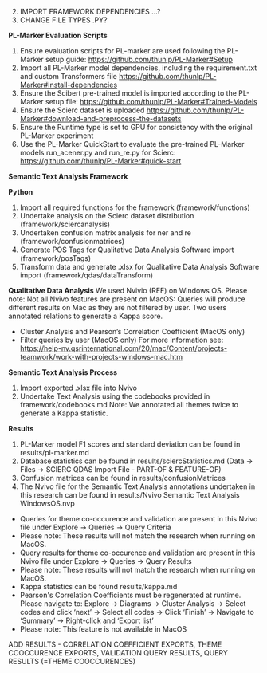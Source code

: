 2. IMPORT FRAMEWORK DEPENDENCIES ...?
3. CHANGE FILE TYPES .PY?


**PL-Marker Evaluation Scripts**
1. Ensure evaluation scripts for PL-marker are used following the PL-Marker setup guide: https://github.com/thunlp/PL-Marker#Setup
2. Import all PL-Marker model dependencies, including the requirement.txt and custom Transformers file https://github.com/thunlp/PL-Marker#Install-dependencies
3. Ensure the Scibert pre-trained model is imported according to the PL-Marker setup file: https://github.com/thunlp/PL-Marker#Trained-Models
4. Ensure the Scierc dataset is uploaded https://github.com/thunlp/PL-Marker#download-and-preprocess-the-datasets
5. Ensure the Runtime type is set to GPU for consistency with the original PL-Marker experiment
6. Use the PL-Marker QuickStart to evaluate the pre-trained PL-Marker models run_acener.py and  run_re.py for Scierc: https://github.com/thunlp/PL-Marker#quick-start

**Semantic Text Analysis Framework**

**Python**
1. Import all required functions for the framework (framework/functions)
2. Undertake analysis on the Scierc dataset distribution (framework/sciercanalysis)
3. Undertaken confusion matrix analysis for ner and re (framework/confusionmatrices)
4. Generate POS Tags for Qualitative Data Analysis Software import (framework/posTags)
5. Transform data and generate .xlsx for Qualitative Data Analysis Software import (framework/qdas/dataTransform)

**Qualitative Data Analysis**
We used Nvivio (REF) on Windows OS.
Please note: Not all Nvivo features are present on MacOS:
Queries will produce different results on Mac as they are not filtered by user.
Two users annotated relations to generate a Kappa score.
- Cluster Analysis and Pearson’s Correlation Coefficient (MacOS only)
- Filter queries by user (MacOS only)
For more information see: https://help-nv.qsrinternational.com/20/mac/Content/projects-teamwork/work-with-projects-windows-mac.htm

**Semantic Text Analysis Process**
1. Import exported .xlsx file into Nvivo
2. Undertake Text Analysis using the codebooks provided in framework/codebooks.md
Note: We annotated all themes twice to generate a Kappa statistic.

**Results**
1. PL-Marker model F1 scores and standard deviation can be found in results/pl-marker.md
2. Database statistics can be found in results/sciercStatistics.md (Data -> Files -> SCIERC QDAS Import File - PART-OF & FEATURE-OF)
3. Confusion matrices can be found in results/confusionMatrices
4. The Nvivo file for the Semantic Text Analysis annotations undertaken in this research can be found in results/Nvivo Semantic Text Analysis WindowsOS.nvp
- Queries for theme co-occurence and validation are present in this Nvivo file under Explore -> Queries -> Query Criteria
- Please note: These results will not match the research when running on MacOS.
- Query results for theme co-occurence and validation are present in this Nvivo file under Explore -> Queries -> Query Results
- Please note: These results will not match the research when running on MacOS.
- Kappa statistics can be found results/kappa.md
- Pearson's Correlation Coefficients must be regenerated at runtime. Please navigate to: Explore -> Diagrams -> Cluster Analysis -> Select codes and click ‘next’ -> Select all codes -> Click ‘Finish’ -> Navigate to ‘Summary’ -> Right-click and ‘Export list’
- Please note: This feature is not available in MacOS


ADD RESULTS - CORRELATION COEFFICIENT EXPORTS, THEME COOCCURENCE EXPORTS, VALIDATION QUERY RESULTS, QUERY RESULTS (=THEME COOCCURENCES)
